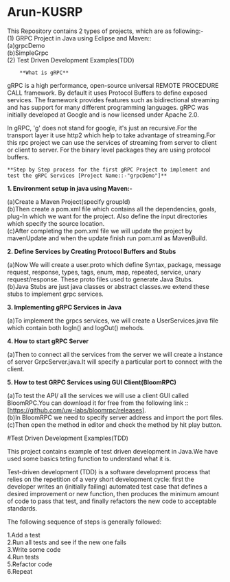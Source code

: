 # Arun-KUSRP
This Repository contains 2 types of projects, which are as following:-  
(1) GRPC Project in Java using Eclipse and Maven::  
                    (a)grpcDemo  
                    (b)SimpleGrpc  
(2) Test Driven Development Examples(TDD)  
  
    
      
        **What is gRPC**  
gRPC is a high performance, open-source universal REMOTE PROCEDURE CALL framework. By default it uses Protocol Buffers to define exposed services.
The framework provides features such as bidirectional streaming and has support for many different programming languages.
gRPC was initially developed at Google and is now licensed under Apache 2.0.  
  
  In gRPC, 'g' does not stand for google, it's just an recursive.For the transport layer it use http2 which help to take advantage of streaming.For this rpc project we can use the services of streaming from server to client or client to server.
  For the binary level packages they are using protocol buffers.  
    
      
    **Step by Step process for the first gRPC Project to implement and test the gRPC Services [Project Name::-"grpcDemo"]**  
          
**1. Environment setup in java using Maven:-**  
  
   (a)Create a Maven Project(specify groupId)  
   (b)Then create a pom.xml file which contains all the dependencies, goals, plug-In which we want for the project. Also define the input directories which specify the source location.  
   (c)After completing the pom.xml file we will update the project by mavenUpdate and when the update finish run pom.xml as MavenBuild.  
     
**2. Define Services by Creating Protocol Buffers and Stubs**  
  
  (a)Now We will create a user.proto which define Syntax, package, message request, response, types, tags, enum, map, repeated, service, unary request/response. These proto files used to generate Java Stubs.  
  (b)Java Stubs are just java classes or abstract classes.we extend these stubs to implement grpc services.  
    
**3. Implementing gRPC Services in Java**  
  
  (a)To implement the grpcs services, we will create a UserServices.java file which contain both logIn() and logOut() mehods.  
    
**4. How to start gRPC Server**  
  
  (a)Then to connect all the services from the server we will create a instance of server GrpcServer.java.It will specify a particular port to connect with the client.  
    
**5. How to test GRPC Services using GUI Client(BloomRPC)**  
  
  (a)To test the API/ all the services we will use a client GUI called BloomRPC.You can download it for free from the following link :: [https://github.com/uw-labs/bloomrpc/releases].  
  (b)In BloomRPC we need to specify server address and import the port files.  
  (c)Then open the method in editor and check the method by hit play button.  
    
                                
        
          
#Test Driven Development Examples(TDD)
              
This project contains example of test driven development in Java.We have used some basics teting function to understand what it is.  
  
  
Test-driven development (TDD) is a software development process that relies on the repetition of a very short development cycle: first the developer writes an (initially failing) automated test case that defines a desired improvement or new function, then produces the minimum amount of code to pass that test, and finally refactors the new code to acceptable standards.

The following sequence of steps is generally followed:

1.Add a test  
2.Run all tests and see if the new one fails  
3.Write some code  
4.Run tests  
5.Refactor code  
6.Repeat  
